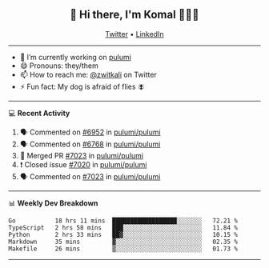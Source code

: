 <h2 align="center"> 👋 Hi there, I'm Komal 🧑🏾‍💻 </h2>
<p align="center">
    <a href="https://twitter.com/zwitkali">Twitter</a> •
    <a href="https://www.linkedin.com/in/komal-ali/">LinkedIn</a>
</p>

--------

- 🔭 I’m currently working on [pulumi](https://github.com/pulumi/pulumi)
- 😄 Pronouns: they/them
- 📫 How to reach me: [@zwitkali](https://twitter.com/zwitkali) on Twitter
- ⚡ Fun fact: My dog is afraid of flies 🪰

--------
💻 **Recent Activity**

<!--START_SECTION:activity-->
1. 🗣 Commented on [#6952](https://github.com/pulumi/pulumi/issues/6952) in [pulumi/pulumi](https://github.com/pulumi/pulumi)
2. 🗣 Commented on [#6768](https://github.com/pulumi/pulumi/issues/6768) in [pulumi/pulumi](https://github.com/pulumi/pulumi)
3. 🎉 Merged PR [#7023](https://github.com/pulumi/pulumi/pull/7023) in [pulumi/pulumi](https://github.com/pulumi/pulumi)
4. ❗️ Closed issue [#7020](https://github.com/pulumi/pulumi/issues/7020) in [pulumi/pulumi](https://github.com/pulumi/pulumi)
5. 🗣 Commented on [#7023](https://github.com/pulumi/pulumi/issues/7023) in [pulumi/pulumi](https://github.com/pulumi/pulumi)
<!--END_SECTION:activity-->

--------

📊 **Weekly Dev Breakdown**
<!--START_SECTION:waka-->
```text
Go           18 hrs 11 mins  ██████████████████░░░░░░░   72.21 % 
TypeScript   2 hrs 58 mins   ███░░░░░░░░░░░░░░░░░░░░░░   11.84 % 
Python       2 hrs 33 mins   ██▓░░░░░░░░░░░░░░░░░░░░░░   10.15 % 
Markdown     35 mins         ▓░░░░░░░░░░░░░░░░░░░░░░░░   02.35 % 
Makefile     26 mins         ▒░░░░░░░░░░░░░░░░░░░░░░░░   01.73 % 
```
<!--END_SECTION:waka-->

--------